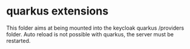# quarkus extensions

This folder aims at being mounted into the keycloak quarkus /providers folder. Auto reload is not possible with quarkus, the server must be restarted.

